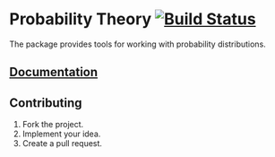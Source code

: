 # Probability Theory [![Build Status][status-svg]][status-url]

The package provides tools for working with probability distributions.

## [Documentation][doc]

## Contributing

1. Fork the project.
2. Implement your idea.
3. Create a pull request.

[doc]: http://godoc.org/github.com/ready-steady/probability
[status-svg]: https://travis-ci.org/ready-steady/probability.svg?branch=master
[status-url]: https://travis-ci.org/ready-steady/probability
